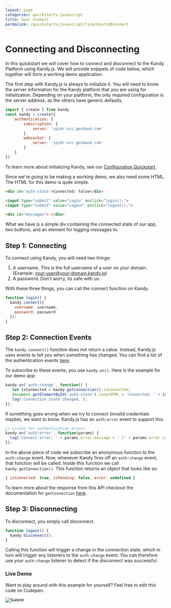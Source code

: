 ```yaml
---
layout: page
categories: quickstarts-javascript
title: User Connect
permalink: /quickstarts/javascript/link/User%20Connect
---
```


# Connecting and Disconnecting

In this quickstart we will cover how to connect and disconnect to the Kandy Platform using Kandy.js. We will provide snippets of code below, which together will form a working demo application.

The first step with Kandy.js is always to initialize it. You will need to know the server information for the Kandy platform that you are using for initialization. Depending on your platform, the only required configuration is the server address, as the others have generic defaults.

```  javascript
import { create } from kandy
const kandy = create({
    authentication: {
        subscription: {
            server: 'spidr-ucc.genband.com'
        },
        websocket: {
            server: 'spidr-ucc.genband.com'
        }
    }
})
```

To learn more about initializing Kandy, see our [Configuration Quickstart](Configurations).

Since we're going to be making a working demo, we also need some HTML. The HTML for this demo is quite simple.

``` html
<div id='auth-state'>Connected: false</div>

<input type="submit" value="Login" onclick="login();">
<input type="submit" value="Logout" onclick="logout();">

<div id="messages"> </div>
```

What we have is a simple div containing the connected state of our app, two buttons, and an element for logging messages to.

## Step 1: Connecting

To connect using Kandy, you will need two things:
1. A username. This is the full username of a user on your domain. (Example: your-user@your-domain.kandy.io)
1. A password. Don't worry, its safe with us.

With these three things, you can call the connect function on Kandy.

``` javascript
function login() {
  kandy.connect({
    username: username,
    password: password
  });
}
```

## Step 2: Connection Events

The `kandy.connect()` function does not return a value. Instead, Kandy.js uses events to tell you when something has changed. You can find a list of the authentication events [here](../../references/link#authentication).

To subscribe to these events, you use `kandy.on()`. Here is the example for our demo app:

``` javascript
kandy.on('auth:change', function() {
   let isConnected = kandy.getConnection().isConnected;
   document.getElementById('auth-state').innerHTML = 'Connected: ' + isConnected;
   log('Connection state changed.');
});
```

If something goes wrong when we try to connect (invalid credentials maybe), we want to know. Kandy.js has an `auth:error` event to support this.

``` javascript
// Listen for authentication errors.
kandy.on('auth:error', function(params) {
  log('Connect error: ' + params.error.message + ' (' + params.error.code + ')');
});
```

In the above piece of code we subscribe an anonymous function to the `auth:change` event. Now, whenever Kandy fires off an `auth:change` event, that function will be called. Inside this function we call `kandy.getConnection()`. This function returns an object that looks like so:

``` javascript 
{ isConnected: true, isPending: false, error: undefined }
```

To learn more about the response from this API checkout the documentation for `getConnection` [here](../../references/link#authentication).

## Step 3: Disconnecting

To disconnect, you simply call disconnect.

``` javascript
function logout() {
  kandy.disconnect();
}
```

Calling this function will trigger a change in the connection state, which in turn will trigger any listeners to the `auth:change` event. You can therefore use your `auth:change` listener to detect if the disconnect was successful.

### Live Demo

Want to play around with this example for yourself? Feel free to edit this code on Codepen.



<form action="https://codepen.io/pen/define" method="POST" target="_blank" class="codepen-form"><input type="hidden" name="data" value=' {&quot;js&quot;:&quot;/**\n * Kandy.io Authentication Demo\n */\n\nconst { create } = Kandy\nconst kandy = create({\n    authentication: {\n        subscription: {\n            server: &apos;spidr-ucc.genband.com&apos;\n        },\n        websocket: {\n            server: &apos;spidr-ucc.genband.com&apos;\n        }\n    }\n})\n\nvar username = \&quot;UsernameHere\&quot;;\nvar password = \&quot;PasswordHere\&quot;;\n\nfunction login() {\n  kandy.connect({\n    username: username,\n    password: password\n  });\n}\n\nkandy.on(&apos;auth:change&apos;, function() {\n   let isConnected = kandy.getConnection().isConnected;\n   document.getElementById(&apos;auth-state&apos;).innerHTML = &apos;Connected: &apos; + isConnected;\n   log(&apos;Connection state changed.&apos;);\n});\n\n// Listen for authentication errors.\nkandy.on(&apos;auth:error&apos;, function(params) {\n  log(&apos;Connect error: &apos; + params.error.message + &apos; (&apos; + params.error.code + &apos;)&apos;);\n});\n\nfunction logout() {\n  kandy.disconnect();\n}\n\n// Utility function for appending messages to the message div.\nfunction log(message) {\n  document.getElementById(&apos;messages&apos;).innerHTML += &apos;<div>&apos; + message + &apos;</div>&apos;;\n}\n\n&quot;,&quot;html&quot;:&quot;<div id=&apos;auth-state&apos;>Connected: false</div>\n\n<input type=\&quot;submit\&quot; value=\&quot;Login\&quot; onclick=\&quot;login();\&quot;>\n<input type=\&quot;submit\&quot; value=\&quot;Logout\&quot; onclick=\&quot;logout();\&quot;>\n\n<div id=\&quot;messages\&quot;> </div>\n\n&quot;,&quot;css&quot;:&quot;&quot;,&quot;title&quot;:&quot;Kandy.io Authentication Demo&quot;,&quot;editors&quot;:&quot;101&quot;,&quot;js_external&quot;:&quot;https://cdn.jsdelivr.net/gh/Kandy-IO/kandy-link-js-sdk@56188/dist/kandy.js&quot;} '><input type="image" src="../../../assets/resources/TryItOn-CodePen.png"></form>